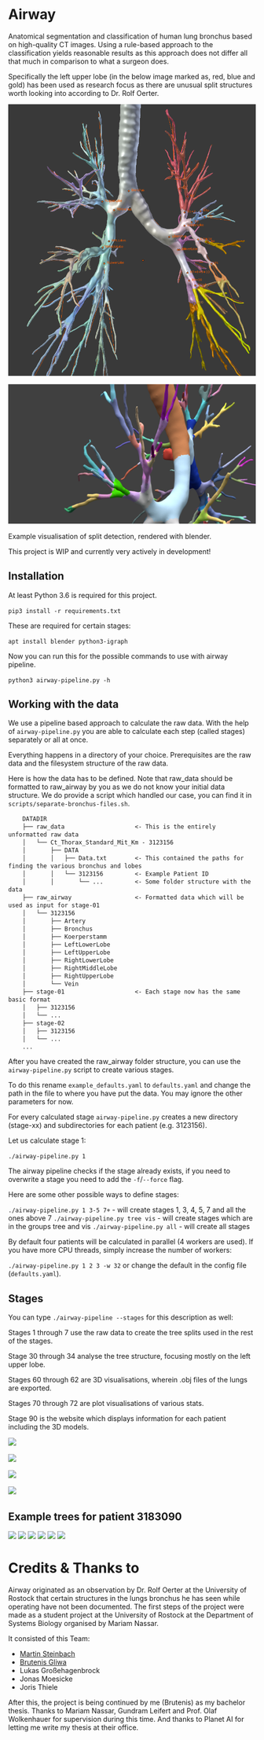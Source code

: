 # Airway

Anatomical segmentation and classification of human lung bronchus based on high-quality CT images.
Using a rule-based approach to the classification yields reasonable results as this approach does not differ all that much in comparison to what a surgeon does.

Specifically the left upper lobe (in the below image marked as, red, blue and gold) has been used as research focus as there are unusual split structures worth looking into according to Dr. Rolf Oerter.

![](./visualization/images/bronchus-classification.png)

![](./visualization/images/left_upper_lobe0.png)

Example visualisation of split detection, rendered with blender.

This project is WIP and currently very actively in development!

## Installation

At least Python 3.6 is required for this project.

```pip3 install -r requirements.txt```

These are required for certain stages:

```apt install blender python3-igraph```

Now you can run this for the possible commands to use with airway pipeline.

```python3 airway-pipeline.py -h```

## Working with the data

We use a pipeline based approach to calculate the raw data. With the help of
`airway-pipeline.py` you are able to calculate each step (called stages) separately or
all at once.

Everything happens in a directory of your choice. 
Prerequisites are the raw data and the filesystem structure of the raw data. 

Here is how the data has to be defined. Note that raw\_data should be formatted
to raw\_airway by you as we do not know your initial data structure. 
We do provide a script which handled our case, you can find it in 
`scripts/separate-bronchus-files.sh`.

```
    DATADIR
    ├── raw_data                    <- This is the entirely unformatted raw data 
    │   └── Ct_Thorax_Standard_Mit_Km - 3123156
    │       ├── DATA
    │       │   ├── Data.txt        <- This contained the paths for finding the various bronchus and lobes
    │       │   └── 3123156         <- Example Patient ID
    │       │       └── ...         <- Some folder structure with the data
    ├── raw_airway                  <- Formatted data which will be used as input for stage-01
    │   └── 3123156                 
    │       ├── Artery
    │       ├── Bronchus
    │       ├── Koerperstamm
    │       ├── LeftLowerLobe
    │       ├── LeftUpperLobe
    │       ├── RightLowerLobe
    │       ├── RightMiddleLobe
    │       ├── RightUpperLobe
    │       └── Vein
    ├── stage-01                    <- Each stage now has the same basic format
    │   ├── 3123156
    │   └── ...
    ├── stage-02
    │   ├── 3123156
    │   └── ...
    ...

```

After you have created the raw_airway folder structure, you can use the `airway-pipeline.py` script to create various stages.

To do this rename `example_defaults.yaml` to `defaults.yaml` and change the path in the file to where you have put the data.
You may ignore the other parameters for now.

For every calculated stage `airway-pipeline.py` creates a new directory (stage-xx) and subdirectories for each patient (e.g. 3123156).


Let us calculate stage 1:

`./airway-pipeline.py 1`

The airway pipeline checks if the stage already exists, if you need to overwrite
a stage you need to add the `-f`/`--force` flag.

Here are some other possible ways to define stages:

`./airway-pipeline.py 1 3-5 7+` - will create stages 1, 3, 4, 5, 7 and all the ones above 7
`./airway-pipeline.py tree vis` - will create stages which are in the groups tree and vis
`./airway-pipeline.py all` - will create all stages


By default four patients will be calculated in parallel (4 workers are used). 
If you have more CPU threads, simply increase the number of workers:

`./airway-pipeline.py 1 2 3 -w 32` or change the default in the config file (`defaults.yaml`).



## Stages

You can type `./airway-pipeline --stages` for this description as well:

Stages 1 through 7 use the raw data to create the tree splits used in the rest of the stages.

Stage 30 through 34 analyse the tree structure, focusing mostly on the left upper lobe.

Stages 60 through 62 are 3D visualisations, wherein .obj files of the lungs are exported.

Stages 70 through 72 are plot visualisations of various stats.

Stage 90 is the website which displays information for each patient including the 3D models.




![](./visualization/images/distance-to-top.png)

![](./visualization/images/tree-only.png)

![](./visualization/images/lobe-visualization2.png)

![](./visualization/images/tree-with-annotations.png)

## Example trees for patient 3183090

![](./visualization/images/3183090-tree.png)
![](./visualization/images/lobe-2-3183090.graphml.png)
![](./visualization/images/lobe-3-3183090.graphml.png)
![](./visualization/images/lobe-4-3183090.graphml.png)
![](./visualization/images/lobe-5-3183090.graphml.png)
![](./visualization/images/lobe-6-3183090.graphml.png)

# Credits & Thanks to

Airway originated as an observation by Dr. Rolf Oerter at the University of Rostock that certain structures in the lungs bronchus he has seen while operating have not been documented. 
The first steps of the project were made as a student project at the University of Rostock at the Department of Systems Biology organised by Mariam Nassar. 

It consisted of this Team:

- [Martin Steinbach](https://github.com/meetunix)
- [Brutenis Gliwa](https://github.com/liquidfun)
- Lukas Großehagenbrock
- Jonas Moesicke
- Joris Thiele

After this, the project is being continued by me (Brutenis) as my bachelor thesis. 
Thanks to Mariam Nassar, Gundram Leifert and Prof. Olaf Wolkenhauer for supervision during this time.
And thanks to Planet AI for letting me write my thesis at their office.

